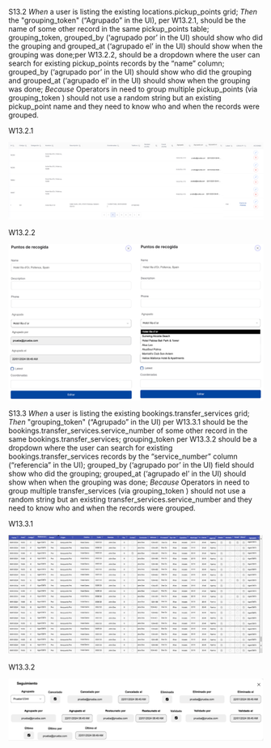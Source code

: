 S13.2 *When* a user is listing the existing locations.pickup_points grid; *Then* the "grouping_token" (“Agrupado” in the UI), per W13.2.1, should be the name of some other record in the same pickup_points table; grouping_token, grouped_by (‘agrupado por’ in the UI) should show who did the grouping and grouped_at (‘agrupado el’ in the UI) should show when the grouping was done;per W13.2.2, should be a dropdown where the user can search for existing pickup_points records by the “name” column; grouped_by (‘agrupado por’ in the UI) should show who did the grouping and grouped_at (‘agrupado el’ in the UI) should show when the grouping was done; *Because* Operators in need to group multiple pickup_points (via grouping_token ) should not use a random string but an existing pickup_point name and they need to know who and when the records were grouped.

W13.2.1 

![alt W13.2.1](W13.2.1.png "W13.2.1")


W13.2.2

![alt W13.2.2](W13.2.2.png "W13.2.2")

S13.3 *When* a user is listing the existing bookings.transfer_services grid; *Then* "grouping_token" (“Agrupado” in the UI) per W13.3.1 should be the bookings.transfer_services.service_number of some other record in the same bookings.transfer_services; grouping_token per W13.3.2 should be a dropdown where the user can search for existing bookings.transfer_services records by the “service_number” column (“referencia” in the UI); grouped_by (‘agrupado por’ in the UI) field should show who did the grouping; grouped_at (‘agrupado el’ in the UI) should show when when the grouping was done; *Because* Operators in need to group multiple transfer_services (via grouping_token ) should not use a random string but an existing transfer_services.service_number and they need to know who and when the records were grouped.

W13.3.1 

![alt W13.3.1](W13.3.1.png "W13.3.1")

W13.3.2

![alt W13.3.2](W13.3.2.png "W13.3.2")
